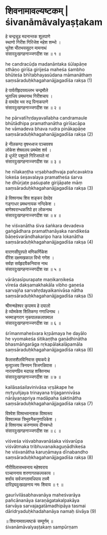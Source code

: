 # शिवनामावल्यष्टकम् | śivanāmāvalyaṣṭakam

हे चन्द्रचूड मदनान्तक शूलपाणे  
स्थाणो गिरीश गिरिजेश महेश शम्भो ।  
भूतेश भीतभयसूदन मामनाथं  
संसारदुःखगहनाज्जगदीश रक्ष ॥ १ ॥

he candracūḍa madanāntaka śūlapāṇe  
sthāṇo girīśa girijeśa maheśa śambho  
bhūteśa bhītabhayasūdana māmanāthaṃ  
saṃsāraduḥkhagahanājjagadīśa rakṣa (1)

हे पार्वतीहृदयवल्लभ चन्द्रमौले  
भूताधिप प्रमथनाथ गिरीशचाप ।  
हे वामदेव भव रुद्र पिनाकपाणे  
संसारदुःखगहनाज्जगदीश रक्ष ॥ २ ॥

he pārvatīhṛdayavallabha candramaule  
bhūtādhipa pramathanātha girīśacāpa  
he vāmadeva bhava rudra pinākapāṇe  
saṃsāraduḥkhagahanājjagadīśa rakṣa (2)

हे नीलकण्ठ वृषभध्वज पञ्चवक्त्र  
लोकेश शेषवलय प्रमथेश शर्व ।  
हे धूर्जटे पशुपते गिरिजापते मां  
संसारदुःखगहनाज्जगदीश रक्ष ॥ ३ ॥

he nīlakaṇṭha vṛṣabhadhvaja pañcavaktra  
lokeśa śeṣavalaya pramatheśa śarva  
he dhūrjaṭe paśupate girijāpate māṃ  
saṃsāraduḥkhagahanājjagadīśa rakṣa (3)

हे विश्वनाथ शिव शङ्कर देवदेव  
गङ्गाधर प्रमथनायक नन्दिकेश ।  
बाणेश्वरान्धकरिपो हर लोकनाथ  
संसारदुःखगहनाज्जगदीश रक्ष ॥ ४ ॥

he viśvanātha śiva śaṅkara devadeva  
gaṅgādhara pramathanāyaka nandikeśa  
bāṇeśvarāndhakaripo hara lokanātha  
saṃsāraduḥkhagahanājjagadīśa rakṣa (4)

वाराणसीपुरपते मणिकर्णिकेश  
वीरेश दक्षमखकाल विभो गणेश ।  
सर्वज्ञ सर्वहृदयैकनिवास नाथ  
संसारदुःखगहनाज्जगदीश रक्ष ॥ ५ ॥

vārāṇasīpurapate maṇikarṇikeśa  
vīreśa dakṣamakhakāla vibho gaṇeśa  
sarvajña sarvahṛdayaikanivāsa nātha  
saṃsāraduḥkhagahanājjagadīśa rakṣa (5)

श्रीमन्महेश्वर कृपामय हे दयालो  
हे व्योमकेश शितिकण्ठ गणाधिनाथ ।  
भस्माङ्गराग नृकपालकलापमाल  
संसारदुःखगहनाज्जगदीश रक्ष ॥ ६ ॥

śrīmanmaheśvara kṛpāmaya he dayālo  
he vyomakeśa śitikaṇṭha gaṇādhinātha  
bhasmāṅgarāga nṛkapālakalāpamāla  
saṃsāraduḥkhagahanājjagadīśa rakṣa (6)

कैलासशैलविनिवास वृषाकपे हे  
मृत्युञ्जय त्रिनयन त्रिजगन्निवास ।  
नारायणप्रिय मदापह शक्तिनाथ  
संसारदुःखगहनाज्जगदीश रक्ष ॥ ७ ॥

kailāsaśailavinivāsa vṛṣākape he  
mṛtyuñjaya trinayana trijagannivāsa  
nārāyaṇapriya madāpaha śaktinātha  
saṃsāraduḥkhagahanājjagadīśa rakṣa (7)

विश्वेश विश्वभवनाशक विश्वरूप  
विश्वात्मक त्रिभुवनैकगुणाधिकेश ।  
हे विश्वनाथ करुणामय दीनबन्धो  
संसारदुःखगहनाज्जगदीश रक्ष ॥ ८ ॥

viśveśa viśvabhavanāśaka viśvarūpa  
viśvātmaka tribhuvanaikaguṇādhikeśa  
he viśvanātha karuṇāmaya dīnabandho  
saṃsāraduḥkhagahanājjagadīśa rakṣa (8)

गौरीविलासभवनाय महेश्वराय  
पञ्चाननाय शरणागतकल्पकाय ।  
शर्वाय सर्वजगतामधिपाय तस्मै  
दारिद्र्यदुःखदहनाय नमः शिवाय ॥ ९ ॥

gaurīvilāsabhavanāya maheśvarāya  
pañcānanāya śaraṇāgatakalpakāya  
śarvāya sarvajagatāmadhipāya tasmai  
dāridryaduḥkhadahanāya namaḥ śivāya (9)

॥ शिवनामावल्यष्टकं सम्पूर्णम् ॥  
śivanāmāvalyaṣṭakaṃ sampūrṇam
